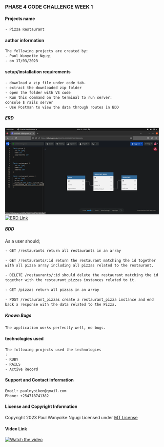 ### PHASE 4 CODE CHALLENGE WEEK 1

#### Projects name

    - Pizza Restaurant

#### author information

    The following projects are created by:
    - Paul Wanyoike Ngugi
    - on 17/03/2023

#### setup/installation requirements

    - download a zip file under code tab.
    - extract the downloaded zip folder
    - open the folder with VS code
    - Run this command on the terminal to run server:
    console $ rails server
    - Use Postman to view the data through routes in BDD

##### ERD

![Screenshot](./1.png)
[![ERD Link](link)](https://dbdiagram.io/d/63fdcc05296d97641d84462e)

##### BDD

As a user should;

    - GET /restaurants return all restaurants in an array

    - GET /restaurants/:id return the restaurant matching the id together with all pizza array including all pizzas related to the restaurant.

    - DELETE /restaurants/:id should delete the restaurant matching the id together with the restaurant_pizzas instances related to it.

    - GET /pizzas return all pizzas in an array

    - POST /restaurant_pizzas create a restaurant_pizza instance and end back a response with the data related to the Pizza.

##### Known Bugs

    The application works perfectly well, no bugs.

#### technologies used

    The following projects used the technologies
    :
    - RUBY
    - RAILS
    - Active Record

#### Support and Contact information

    Email: paulnyoiken@gmail.com
    Phone: +254718741382

#### License and Copyright Information

Copyright 2023 Paul Wanyoike Ngugi Licensed under [MT License](https://github.com/Paul-ike/pizzas-restaurants/blob/master/LICENSE)

#### Video Link

[![Watch the video](video)](https://drive.google.com/file/d/1uj1DE4E5SzzTiO0MZQV7qAgIAej-U-qs/view)
